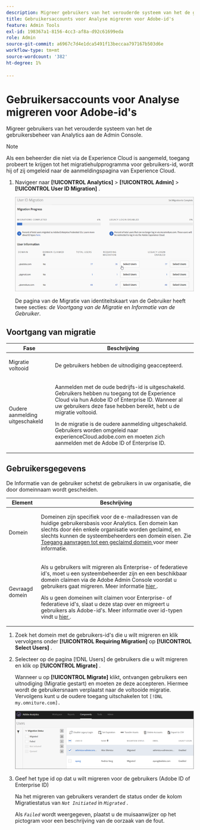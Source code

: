 ```yaml
---
description: Migreer gebruikers van het verouderde systeem van het de gebruikersbeheer van Analytics aan de Admin Console.
title: Gebruikersaccounts voor Analyse migreren voor Adobe-id's
feature: Admin Tools
exl-id: 198367a1-8156-4cc3-af8a-d92c61699eda
role: Admin
source-git-commit: a6967c7d4e1dca5491f13beccaa797167b503d6e
workflow-type: tm+mt
source-wordcount: '382'
ht-degree: 1%

---
```


# Gebruikersaccounts voor Analyse migreren voor Adobe-id&#39;s

Migreer gebruikers van het verouderde systeem van het de gebruikersbeheer van Analytics aan de Admin Console.

>[!NOTE]
>
>Als een beheerder die niet via de Experience Cloud is aangemeld, toegang probeert te krijgen tot het migratiehulpprogramma voor gebruikers-id, wordt hij of zij omgeleid naar de aanmeldingspagina van Experience Cloud.

1. Navigeer naar **[!UICONTROL Analytics]** > **[!UICONTROL Admin]** > **[!UICONTROL User ID Migration]** .

   ![](/help/admin/tools/user-management/user-migration/assets/migration-progress.png)

   De pagina van de Migratie van identiteitskaart van de Gebruiker heeft twee secties: *de Voortgang van de Migratie* en *Informatie van de Gebruiker*.

## Voortgang van migratie

<table id="table_F9F1CFF762C745E198CB075A02BA2DDA"> 
   <thead> 
   <tr> 
      <th colname="col1" class="entry"> Fase </th> 
      <th colname="col2" class="entry"> Beschrijving </th> 
   </tr>
   </thead>
   <tbody> 
   <tr> 
      <td colname="col1"> <p>Migratie voltooid </p> </td> 
      <td colname="col2"> <p>De gebruikers hebben de uitnodiging geaccepteerd. </p> </td> 
   </tr> 
   <tr> 
      <td colname="col1"> <p>Oudere aanmelding uitgeschakeld </p> </td> 
      <td colname="col2"> <p>Aanmelden met de oude bedrijfs-id is uitgeschakeld. Gebruikers hebben nu toegang tot de Experience Cloud via hun Adobe ID of Enterprise ID. Wanneer al uw gebruikers deze fase hebben bereikt, hebt u de migratie voltooid. </p> <p>In de migratie is de oudere aanmelding uitgeschakeld. Gebruikers worden omgeleid naar <span class="filepath"> experienceCloud.adobe.com </span> en moeten zich aanmelden met de Adobe ID of Enterprise ID. </p> </td> 
   </tr> 
   </tbody> 
   </table>

## Gebruikersgegevens

De Informatie van de gebruiker schetst de gebruikers in uw organisatie, die door domeinnaam wordt gescheiden.

<table id="table_3822E27AF81E4A188562FEB5131548A5"> 
<thead> 
<tr> 
   <th colname="col1" class="entry"> Element </th> 
   <th colname="col2" class="entry"> Beschrijving </th> 
</tr>
</thead>
<tbody> 
<tr> 
   <td colname="col1"> <p>Domein </p> </td> 
   <td colname="col2"> <p>Domeinen zijn specifiek voor de e-mailadressen van de huidige gebruikersbasis voor Analytics. Een domein kan slechts door één enkele organisatie worden geclaimd, en slechts kunnen de systeembeheerders een domein eisen. Zie <a href="https://helpx.adobe.com/enterprise/help/request-access-to-claimed-domain.html"> Toegang aanvragen tot een geclaimd domein </a> voor meer informatie. </p> </td> 
</tr> 
<tr> 
   <td colname="col1"> <p>Gevraagd domein </p> </td> 
   <td colname="col2"> <p>Als u gebruikers wilt migreren als Enterprise- of federatieve id's, moet u een systeembeheerder zijn en een beschikbaar domein claimen via de Adobe Admin Console voordat u gebruikers gaat migreren. Meer informatie <a href="https://helpx.adobe.com/enterprise/help/identity.html"> hier </a> . </p> <p>Als u geen domeinen wilt claimen voor Enterprise- of federatieve id's, slaat u deze stap over en migreert u gebruikers als Adobe-id's. Meer informatie over id-typen vindt u <a href="https://helpx.adobe.com/enterprise/help/identity.html"> hier </a> . </p> </td> 
</tr> 
</tbody> 
</table>

1. Zoek het domein met de gebruikers-id&#39;s die u wilt migreren en klik vervolgens onder **[!UICONTROL Requiring Migration]** op **[!UICONTROL Select Users]** .
1. Selecteer op de pagina [!DNL Users] de gebruikers die u wilt migreren en klik op **[!UICONTROL Migrate]** .

   Wanneer u op **[!UICONTROL Migrate]** klikt, ontvangen gebruikers een uitnodiging (Migratie gestart) en moeten ze deze accepteren. Hiermee wordt de gebruikersnaam verplaatst naar de voltooide migratie. Vervolgens kunt u de oudere toegang uitschakelen tot `[!DNL my.omniture.com].`

   ![](/help/admin/tools/user-management/user-migration/assets/user-info.png)

1. Geef het type id op dat u wilt migreren voor de gebruikers (Adobe ID of Enterprise ID)

   Na het migreren van gebruikers verandert de status onder de kolom Migratiestatus van *`Not Initiated`* in *`Migrated`* .

   Als *`Failed`* wordt weergegeven, plaatst u de muisaanwijzer op het pictogram voor een beschrijving van de oorzaak van de fout.
